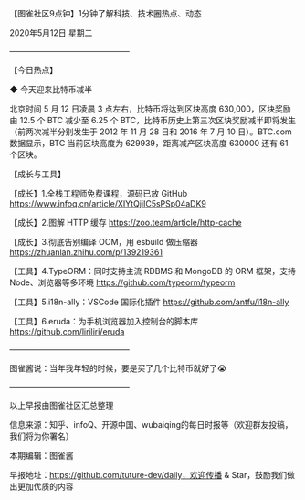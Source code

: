 【图雀社区9点钟】1分钟了解科技、技术圈热点、动态

2020年5月12日  星期二

———————————————

【今日热点】 

 ◆ 今天迎来比特币减半

北京时间 5 月 12 日凌晨 3 点左右，比特币将达到区块高度 630,000，区块奖励由 12.5 个 BTC 减少至 6.25 个 BTC，比特币历史上第三次区块奖励减半即将发生（前两次减半分别发生于 2012 年 11 月 28 日和 2016 年 7 月 10 日）。BTC.com 数据显示，BTC 当前区块高度为 629939，距离减产区块高度 630000 还有 61 个区块。

【成长与工具】

【成长】1.全栈工程师免费课程，源码已放 GitHub https://www.infoq.cn/article/XIYtQjiIC5sPSp04aDK9

【成长】2.图解 HTTP 缓存 https://zoo.team/article/http-cache

【成长】3.彻底告别编译 OOM，用 esbuild 做压缩器 https://zhuanlan.zhihu.com/p/139219361

【工具】4.TypeORM：同时支持主流 RDBMS 和 MongoDB 的 ORM 框架，支持 Node、浏览器等多环境 https://github.com/typeorm/typeorm

【工具】5.i18n-ally：VSCode 国际化插件 https://github.com/antfu/i18n-ally

【工具】6.eruda：为手机浏览器加入控制台的脚本库 https://github.com/liriliri/eruda

——————————————— 

图雀酱说：当年我年轻的时候，要是买了几个比特币就好了😭

———————————————

以上早报由图雀社区汇总整理   

信息来源：知乎、infoQ、开源中国、wubaiqing的每日时报等（欢迎群友投稿，我们将为你署名）

本期编辑：图雀酱

早报地址：https://github.com/tuture-dev/daily，欢迎传播 & Star，鼓励我们做出更加优质的内容